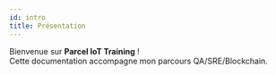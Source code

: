 ```yaml
---
id: intro
title: Présentation
---
```


Bienvenue sur **Parcel IoT Training** !  
Cette documentation accompagne mon parcours QA/SRE/Blockchain.